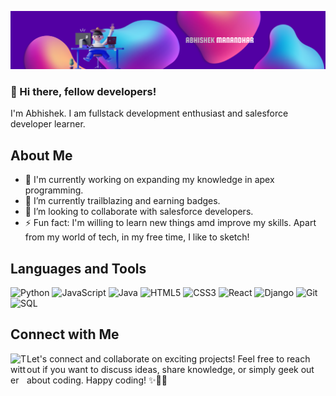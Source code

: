![AbhishekManandhar][banner]

### 👋 Hi there, fellow developers!
I'm Abhishek. I am fullstack development enthusiast and salesforce developer learner.

## About Me
- 🔭 I'm currently working on expanding my knowledge in apex programming.
- 🌱 I’m currently trailblazing and earning badges.
- 👯 I’m looking to collaborate with salesforce developers.
- ⚡ Fun fact: I'm willing to learn new things amd improve my skills. Apart from my world of tech, in my free time, I like to sketch! 

## Languages and Tools
<p align="left">
  <img src="https://img.icons8.com/color/48/000000/python.png" alt="Python" width="40" height="40"/>
  <img src="https://img.icons8.com/color/48/000000/javascript.png" alt="JavaScript" width="40" height="40"/>
  <img src="https://img.icons8.com/color/48/000000/java.png" alt="Java" width="40" height="40"/>
  <img src="https://img.icons8.com/color/48/000000/html-5.png" alt="HTML5" width="40" height="40"/>
  <img src="https://img.icons8.com/color/48/000000/css3.png" alt="CSS3" width="40" height="40"/>
  <img src="https://img.icons8.com/color/48/000000/react-native.png" alt="React" width="40" height="40"/>
  <img src="https://img.icons8.com/color/48/000000/django.png" alt="Django" width="40" height="40"/>
  <img src="https://img.icons8.com/color/48/000000/git.png" alt="Git" width="40" height="40"/>
  <img src="https://img.icons8.com/color/48/000000/sql.png" alt="SQL" width="40" height="40"/>
</p>

## Connect with Me
<img align="left" alt="Twitter" width="26px" src="https://icons8.com/icon/13963/twitter" />

Let's connect and collaborate on exciting projects! Feel free to reach out if you want to discuss ideas, share knowledge, or simply geek out about coding. Happy coding! ✨👨‍💻

[banner]: https://github.com/abhishekmanandhar/abhishekmanandhar/blob/main/banner.png
[twitter]: https://twitter.com/AbhishekMdr17

